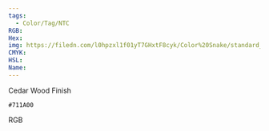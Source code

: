 ```yaml
---
tags:
  - Color/Tag/NTC
RGB:
Hex:
img: https://filedn.com/l0hpzxl1f01yT7GHxtF8cyk/Color%20Snake/standard_csv_to_svg/711A00.svg
CMYK:
HSL:
Name:
---
```

Cedar Wood Finish
```palette
#711A00
```
RGB
